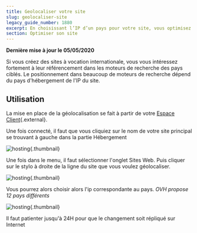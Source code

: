 ```yaml
---
title: Geolocaliser votre site
slug: geolocaliser-site
legacy_guide_number: 1880
excerpt: En choisissant l’IP d’un pays pour votre site, vous optimisez votre referencement dans les moteurs de recherche locaux.
section: Optimiser son site
---
```


**Dernière mise à jour le 05/05/2020**

Si vous créez des sites à vocation internationale, vous vous intéressez fortement à leur référencement dans les moteurs de recherche des pays ciblés. Le positionnement dans beaucoup de moteurs de recherche dépend du pays d'hébergement de l'IP du site.

## Utilisation
La mise en place de la géolocalisation se fait à partir de votre [Espace
Client](https://ca.ovh.com/auth/?action=gotomanager){.external}.

Une fois connecté, il faut que vous cliquiez sur le nom de votre site principal se trouvant à gauche dans la partie Hébergement


![hosting](images/2792.png){.thumbnail}

Une fois dans le menu, il faut sélectionner l'onglet Sites Web. Puis cliquer sur le stylo à droite de la ligne du site que vous voulez géolocaliser.


![hosting](images/2793.png){.thumbnail}

Vous pourrez alors choisir alors l'ip correspondante au pays. *OVH propose 12 pays différents*


![hosting](images/2794.png){.thumbnail}

Il faut patienter jusqu'à 24H pour que le changement soit répliqué sur Internet
